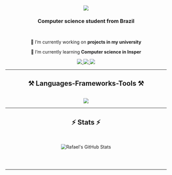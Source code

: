 
<h1 align="center">
    <img src="https://readme-typing-svg.herokuapp.com/?font=Righteous&size=35&center=true&vCenter=true&width=500&height=70&duration=4000&lines=Hello+Wolrd!+👋;+I'm+Rafael+Ken!;" />
</h1>

<h3 align="center">Computer science student from Brazil</h3>

<br/>

<div align="center">
 
 🔭 I’m currently working on **projects in my university**
 
 🌱 I’m currently learning **Computer science in Insper**

 </div>
 
<div align="center"> 
  <a href="mailto:rafaelkenmiyamoto@gmail.com">
    <img src="https://img.shields.io/badge/Gmail-333333?style=for-the-badge&logo=gmail&logoColor=red" />
  </a>
  <a href="https://www.linkedin.com/in/rafael-miyamoto-1b4706294/" target="_blank">
    <img src="https://img.shields.io/badge/LinkedIn-0077B5?style=for-the-badge&logo=linkedin&logoColor=white" target="_blank" />
  </a>
  <a href="https://github.com/rafa-ken/portifolio" target="_blank">
     <img src="https://img.shields.io/badge/Portfolio-FF5722?style=for-the-badge&logo=todoist&logoColor=white" target="_blank" />
  </a>
</div>

 <hr/>
 
<h2 align="center">⚒️ Languages-Frameworks-Tools ⚒️</h2>
<br/>
<div align="center">
    <img src="https://skillicons.dev/icons?i=html,css,vscode,github,figma,git,python" />
</div>
<hr/>

<h2 align="center">⚡ Stats ⚡</h2>
<br>
<div align=center>

![Rafael's GitHub Stats](https://github-readme-stats.vercel.app/api?username=rafa-ken&show_icons=true&theme=transparent)

</div>

<br/><br/>

<hr/>



